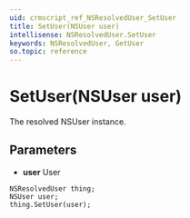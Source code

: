 ```yaml
---
uid: crmscript_ref_NSResolvedUser_SetUser
title: SetUser(NSUser user)
intellisense: NSResolvedUser.SetUser
keywords: NSResolvedUser, GetUser
so.topic: reference
---
```


# SetUser(NSUser user)

The resolved NSUser instance.

## Parameters

* **user** User

```crmscript
NSResolvedUser thing;
NSUser user;
thing.SetUser(user);
```

